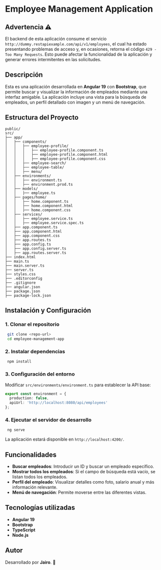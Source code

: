 # Employee Management Application

## Advertencia ⚠️
El backend de esta aplicación consume el servicio `http://dummy.restapiexample.com/api/v1/employees`, el cual ha estado presentando problemas de acceso y, en ocasiones, retorna el código `429 - Too Many Requests`. Esto puede afectar la funcionalidad de la aplicación y generar errores intermitentes en las solicitudes.

## Descripción
Esta es una aplicación desarrollada en **Angular 19** con **Bootstrap**, que permite buscar y visualizar la información de empleados mediante una interfaz amigable. La aplicación incluye una vista para la búsqueda de empleados, un perfil detallado con imagen y un menú de navegación.

## Estructura del Proyecto

```
public/
src/
├── app/
│   ├── components/
│   │   ├── employee-profile/
│   │   │   ├── employee-profile.component.ts
│   │   │   ├── employee-profile.component.html
│   │   │   ├── employee-profile.component.css
│   │   ├── employee-search/
│   │   ├── employee-table/
│   │   ├── menu/
│   ├── environments/
│   │   ├── environment.ts
│   │   ├── environment.prod.ts
│   ├── models/
│   │   ├── employee.ts
│   ├── pages/home/
│   │   ├── home.component.ts
│   │   ├── home.component.html
│   │   ├── home.component.css
│   ├── services/
│   │   ├── employee.service.ts
│   │   ├── employee.service.spec.ts
│   ├── app.component.ts
│   ├── app.component.html
│   ├── app.component.css
│   ├── app.routes.ts
│   ├── app.config.ts
│   ├── app.config.server.ts
│   ├── app.routes.server.ts
├── index.html
├── main.ts
├── main.server.ts
├── server.ts
├── styles.css
├── .editorconfig
├── .gitignore
├── angular.json
├── package.json
├── package-lock.json
```

## Instalación y Configuración

### 1. Clonar el repositorio
```sh
 git clone <repo-url>
 cd employee-management-app
```

### 2. Instalar dependencias
```sh
 npm install
```

### 3. Configuración del entorno
Modificar `src/environments/environment.ts` para establecer la API base:
```ts
export const environment = {
  production: false,
  apiUrl: 'http://localhost:8080/api/employees'
};
```

### 4. Ejecutar el servidor de desarrollo
```sh
 ng serve
```
La aplicación estará disponible en `http://localhost:4200/`.

## Funcionalidades
- **Buscar empleados**: Introducir un ID y buscar un empleado específico.
- **Mostrar todos los empleados**: Si el campo de búsqueda está vacío, se listan todos los empleados.
- **Perfil del empleado**: Visualizar detalles como foto, salario anual y más información relevante.
- **Menú de navegación**: Permite moverse entre las diferentes vistas.

## Tecnologías utilizadas
- **Angular 19**
- **Bootstrap**
- **TypeScript**
- **Node.js**

## Autor
Desarrollado por **Jairo**. 🚀